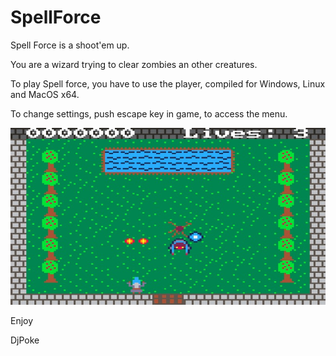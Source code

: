 # SpellForce
Spell Force is a shoot'em up.

You are a wizard trying to clear zombies an other creatures.

To play Spell force, you have to use the player, compiled for Windows, Linux and MacOS x64.

To change settings, push escape key in game, to access the menu.

![Screenshot](screenshot.jpg)

Enjoy

DjPoke
